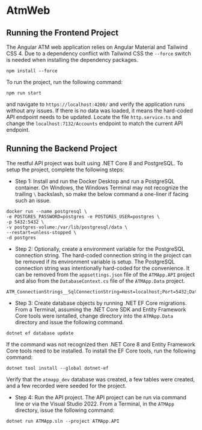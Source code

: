 # AtmWeb

## Running the Frontend Project

The Angular ATM web application relies on Angular Material and Tailwind CSS 4.
Due to a dependency conflict with Tailwind CSS the `--force` switch is needed
when installing the dependency packages.
```
npm install --force
```
To run the project, run the following command:
```
npm run start
```
and navigate to `https://localhost:4200/` and verify the application runs without any issues.
If there is no data was loaded, it means the hard-coded API endpoint needs to be updated.
Locate the file `http.service.ts` and change the `localhost:7132/Accounts` endpoint to match the current API endpoint.

## Running the Backend Project

The restful API project was built using .NET Core 8 and PostgreSQL.
To setup the project, complete the following steps:

- Step 1: Install and run the Docker Desktop and run a PostgreSQL container. On Windows,
the Windows Terminal may not recognize the trailing `\` backslash, so
make the below command a one-liner if facing such an issue.

```
docker run --name postgresql \
-e POSTGRES_PASSWORD=postgres -e POSTGRES_USER=postgres \
-p 5432:5432 \
-v postgres-volume:/var/lib/postgresql/data \
--restart=unless-stopped \
-d postgres
```

- Step 2: Optionally, create a environment variable for the PostgreSQL connection string.
The hard-coded connection string in the project can be removed if its environment variable is setup. The PostgreSQL connection string was intentionally hard-coded for the convenience. It can be removed from the `appsettings.json` file of the `ATMApp.API` project and also from the `DatabaseContext.cs` file of the `ATMApp.Data` project.

```
ATM_ConnectionStrings__SqlConnectionString=Host=localhost;Port=5432;Database=atmapp_dev;Username=postgres;Password=postgres
```

- Step 3: Create database objects by running .NET EF Core migrations. From a Terminal, assuming the .NET Core SDK and Entity Framework Core tools were isntalled, change directory into the `ATMApp.Data` directory and issue the following command.

```
dotnet ef database update
```

If the command was not recognized then .NET Core 8 and Entity Framework Core tools need to be installed.
To install the EF Core tools, run the following command:

```
dotnet tool install --global dotnet-ef
```

Verify that the `atmapp_dev` database was created, a few tables were created, and a few recorded were seeded for the project.

- Step 4: Run the API project. The API project can be run via command line or via the Visual Studio 2022.
From a Terminal, in the `ATMApp` directory, issue the following command:

```
dotnet run ATMApp.sln --project ATMApp.API
```





